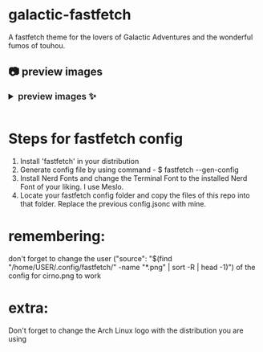 # galactic-fastfetch
A fastfetch theme for the lovers of Galactic Adventures and the wonderful fumos of touhou.
## 📷 preview images
<details>
  <summary style="font-size: 18px; font-weight: 600;">preview images ✨</summary>

<i>Default:</i>
<br>
<img src="preview/config.png">
<br>
<img src="preview/fast-gato.png">

<br>
</details>

<br>

# Steps for fastfetch config
1. Install 'fastfetch' in your distribution
2. Generate config file by using command - $ fastfetch --gen-config
3. Install Nerd Fonts and change the Terminal Font to the installed Nerd Font of your liking. I use Meslo.
4. Locate your fastfetch config folder and copy the files of this repo into that folder. Replace the previous config.jsonc with mine.

# remembering:
don't forget to change the user ("source": "$(find \"/home/USER/.config/fastfetch/\" -name \"*.png\" | sort -R | head -1)") of the config for cirno.png to work

# extra:
Don't forget to change the Arch Linux logo with the distribution you are using
